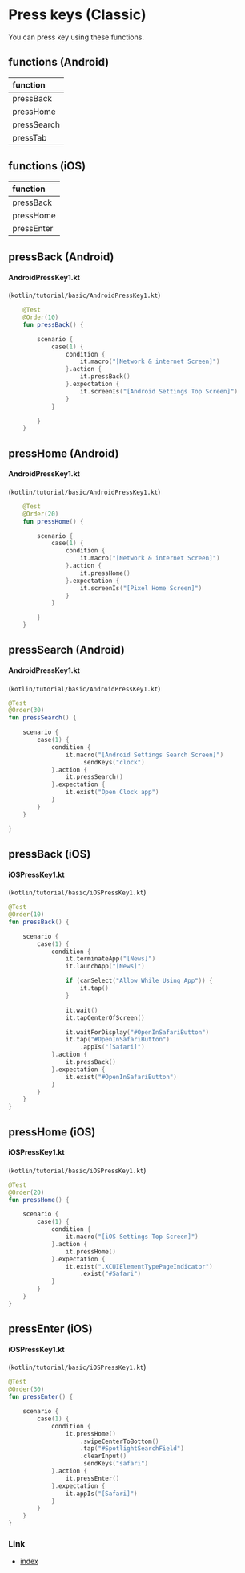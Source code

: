 # Press keys (Classic)

You can press key using these functions.

## functions (Android)

| function    |
|:------------|
| pressBack   |
| pressHome   |
| pressSearch |
| pressTab    |

## functions (iOS)

| function   |
|:-----------|
| pressBack  |
| pressHome  |
| pressEnter |

## pressBack (Android)

#### AndroidPressKey1.kt

(`kotlin/tutorial/basic/AndroidPressKey1.kt`)

```kotlin
    @Test
    @Order(10)
    fun pressBack() {

        scenario {
            case(1) {
                condition {
                    it.macro("[Network & internet Screen]")
                }.action {
                    it.pressBack()
                }.expectation {
                    it.screenIs("[Android Settings Top Screen]")
                }
            }

        }
    }
```

## pressHome (Android)

#### AndroidPressKey1.kt

(`kotlin/tutorial/basic/AndroidPressKey1.kt`)

```kotlin
    @Test
    @Order(20)
    fun pressHome() {

        scenario {
            case(1) {
                condition {
                    it.macro("[Network & internet Screen]")
                }.action {
                    it.pressHome()
                }.expectation {
                    it.screenIs("[Pixel Home Screen]")
                }
            }

        }
    }
```

## pressSearch (Android)

#### AndroidPressKey1.kt

(`kotlin/tutorial/basic/AndroidPressKey1.kt`)

```kotlin
@Test
@Order(30)
fun pressSearch() {

    scenario {
        case(1) {
            condition {
                it.macro("[Android Settings Search Screen]")
                    .sendKeys("clock")
            }.action {
                it.pressSearch()
            }.expectation {
                it.exist("Open Clock app")
            }
        }
    }

}
```

## pressBack (iOS)

#### iOSPressKey1.kt

(`kotlin/tutorial/basic/iOSPressKey1.kt`)

```kotlin
@Test
@Order(10)
fun pressBack() {

    scenario {
        case(1) {
            condition {
                it.terminateApp("[News]")
                it.launchApp("[News]")

                if (canSelect("Allow While Using App")) {
                    it.tap()
                }

                it.wait()
                it.tapCenterOfScreen()

                it.waitForDisplay("#OpenInSafariButton")
                it.tap("#OpenInSafariButton")
                    .appIs("[Safari]")
            }.action {
                it.pressBack()
            }.expectation {
                it.exist("#OpenInSafariButton")
            }
        }
    }
}
```

## pressHome (iOS)

#### iOSPressKey1.kt

(`kotlin/tutorial/basic/iOSPressKey1.kt`)

```kotlin
@Test
@Order(20)
fun pressHome() {

    scenario {
        case(1) {
            condition {
                it.macro("[iOS Settings Top Screen]")
            }.action {
                it.pressHome()
            }.expectation {
                it.exist(".XCUIElementTypePageIndicator")
                    .exist("#Safari")
            }
        }
    }
}
```

## pressEnter (iOS)

#### iOSPressKey1.kt

(`kotlin/tutorial/basic/iOSPressKey1.kt`)

```kotlin
@Test
@Order(30)
fun pressEnter() {

    scenario {
        case(1) {
            condition {
                it.pressHome()
                    .swipeCenterToBottom()
                    .tap("#SpotlightSearchField")
                    .clearInput()
                    .sendKeys("safari")
            }.action {
                it.pressEnter()
            }.expectation {
                it.appIs("[Safari]")
            }
        }
    }
}
```

### Link

- [index](../../../index.md)
